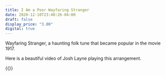 ```yaml
---
title: I Am a Poor Wayfaring Stranger
date: 2020-12-10T23:40:26-04:00
draft: false
display_price: "3.00"
digital: true
---
```


Wayfaring Stranger, a haunting folk tune that became popular in the movie 1917.

Here is a beautiful video of Josh Layne playing this arrangement.  

{{<youtube C2dvlReKVV8>}}


<!-- enable this later... -->
<!--script src="https://gumroad.com/js/gumroad.js"></script>
<a class="gumroad-button" href="https://gum.co/iaapws">Buy now!</a-->
